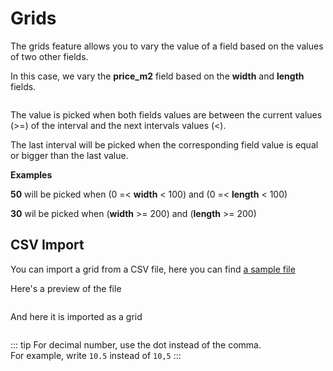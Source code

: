 # Grids

The grids feature allows you to vary the value of a field based on the values of two other fields.  

In this case, we vary the **price_m2** field based on the **width** and **length** fields.

<img srcset="/images/grids.jpg 2x" class="padding border">

The value is picked when both fields values are between the current values (>=) of the interval and the next intervals values (<).

The last interval will be picked when the corresponding field value is equal or bigger than the last value.

**Examples**

**50** will be picked when (0 =< **width** < 100) and (0 =< **length** < 100)

**30** wil be picked when (**width** >= 200) and (**length** >= 200)

## CSV Import

You can import a grid from a CSV file, here you can find [a sample file](files/sample.csv ':ignore')

Here's a preview of the file

<img srcset="/images/grids-preview.jpg 2x">

And here it is imported as a grid

<img srcset="/images/grids-imported.jpg 2x" class="padding border">

::: tip
For decimal number, use the dot instead of the comma.  
For example, write `10.5` instead of `10,5`
:::
